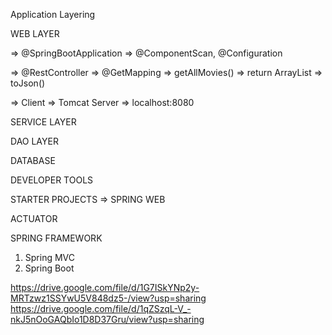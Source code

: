 Application Layering

WEB LAYER

=> @SpringBootApplication
=> @ComponentScan, @Configuration

=> @RestController
=> @GetMapping
=> getAllMovies()
=> return ArrayList
=> toJson()

=> Client => Tomcat Server => localhost:8080

SERVICE LAYER

DAO LAYER

DATABASE



DEVELOPER TOOLS

STARTER PROJECTS
=> SPRING WEB

ACTUATOR


SPRING FRAMEWORK

1. Spring MVC
2. Spring Boot


https://drive.google.com/file/d/1G7ISkYNp2y-MRTzwz1SSYwU5V848dz5-/view?usp=sharing
https://drive.google.com/file/d/1qZSzqL-V_-nkJ5nOoGAQbIo1D8D37Gru/view?usp=sharing
